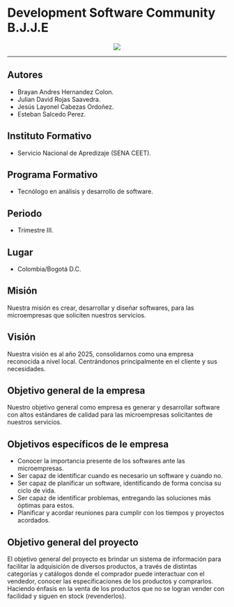 # Development Software Community B.J.J.E 


<!--![image](https://github.com/Brayan-Hc11/DevSoft_BlackLabel-per-/assets/118775234/976fef5f-6a98-490b-bc15-428265ae1347)-->


<div align="center"> 
<img src="https://github.com/Brayan-Hc11/DevSoft_BlackLabel-per-/assets/115185706/f608b90e-7582-4c73-9147-91bbc7a07a09">
</div> 


*** 
## Autores
- Brayan Andres Hernandez Colon.
- Julian David Rojas Saavedra. 
- Jesús Layonel Cabezas Ordoñez. 
- Esteban Salcedo Perez. 


## Instituto Formativo
- Servicio Nacional de Apredizaje (SENA CEET).


## Programa Formativo
- Tecnólogo en análisis y desarrollo de software.


## Periodo
- Trimestre III.


## Lugar 
- Colombia/Bogotá D.C.


## Misión 
Nuestra misión es crear, desarrollar y diseñar softwares, para las microempresas que soliciten nuestros servicios. 


## Visión 
Nuestra visión es al año 2025, consolidarnos como una empresa reconocida a nivel local. Centrándonos principalmente en el cliente y sus necesidades. 


## Objetivo general de la empresa  
Nuestro objetivo general como empresa es generar y desarrollar software con altos estándares de calidad para las microempresas solicitantes de nuestros servicios.


## Objetivos específicos de le empresa  
- Conocer la importancia presente de los softwares ante las microempresas.
- Ser capaz de identificar cuando es necesario un software y cuando no.
- Ser capaz de planificar un software, identificando de forma concisa su ciclo de vida.
- Ser capaz de identificar problemas, entregando las soluciones más óptimas para estos.
- Planificar y acordar reuniones para cumplir con los tiempos y proyectos acordados.


## Objetivo general del proyecto 
El objetivo general del proyecto es brindar un sistema de información para facilitar la adquisición de diversos productos, a través de distintas categorías y catálogos donde el comprador puede interactuar con el vendedor, conocer las especificaciones de los productos y comprarlos. Haciendo énfasis en la venta de los productos que no se logran vender con facilidad y siguen en stock (revenderlos).
